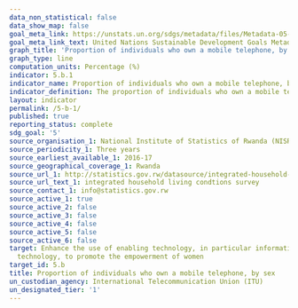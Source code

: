 ```yaml
---
data_non_statistical: false
data_show_map: false
goal_meta_link: https://unstats.un.org/sdgs/metadata/files/Metadata-05-0B-01.pdf
goal_meta_link_text: United Nations Sustainable Development Goals Metadata (PDF 211 KB)
graph_title: 'Proportion of individuals who own a mobile telephone, by sex'
graph_type: line
computation_units: Percentage (%)
indicator: 5.b.1
indicator_name: Proportion of individuals who own a mobile telephone, by sex
indicator_definition: The proportion of individuals who own a mobile telephone, by sex is defined as the ‘proportion of individuals who own a mobile telephone, by sex’ 
layout: indicator
permalink: /5-b-1/
published: true
reporting_status: complete
sdg_goal: '5'
source_organisation_1: National Institute of Statistics of Rwanda (NISR)
source_periodicity_1: Three years
source_earliest_available_1: 2016-17
source_geographical_coverage_1: Rwanda
source_url_1: http://statistics.gov.rw/datasource/integrated-household-living-conditions-survey-5-eicv-5
source_url_text_1: integrated household living condtions survey
source_contact_1: info@statistics.gov.rw
source_active_1: true
source_active_2: false
source_active_3: false
source_active_4: false
source_active_5: false
source_active_6: false
target: Enhance the use of enabling technology, in particular information and communications
  technology, to promote the empowerment of women
target_id: 5.b
title: Proportion of individuals who own a mobile telephone, by sex
un_custodian_agency: International Telecommunication Union (ITU)
un_designated_tier: '1'
---
```

